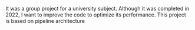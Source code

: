 It was a group project for a university subject. Although it was completed in 2022, I want to improve the code to optimize its performance.
This project is based on pipeline architecture
